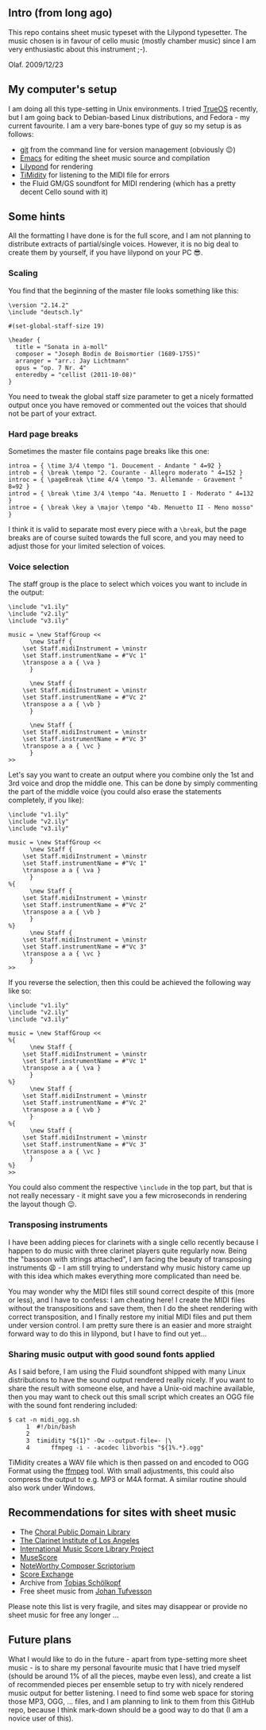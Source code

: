 ## Intro (from long ago)

This repo contains sheet music typeset with the Lilypond typesetter.
The music chosen is in favour of cello music (mostly chamber music)
since I am very enthusiastic about this instrument ;-).

Olaf. 2009/12/23

## My computer's setup

I am doing all this type-setting in Unix environments. I tried
[TrueOS](https://www.trueos.org/) recently, but I am going back to
Debian-based Linux distributions, and Fedora - my current favourite. I
am a very bare-bones type of guy so my setup is as follows:

* [git](https://git-scm.com/) from the command line for version
  management (obviously :wink:)
* [Emacs](https://www.gnu.org/s/emacs/) for editing the sheet music
  source and compilation
* [Lilypond](http://lilypond.org/) for rendering
* [TiMidity](https://sourceforge.net/projects/timidity/) for listening
  to the MIDI file for errors
* the Fluid GM/GS soundfont for MIDI rendering (which has a pretty
  decent Cello sound with it)

## Some hints

All the formatting I have done is for the full score, and I am not
planning to distribute extracts of partial/single voices. However, it
is no big deal to create them by yourself, if you have lilypond on
your PC :sunglasses:.

### Scaling

You find that the beginning of the master file looks something like
this:

    \version "2.14.2"
    \include "deutsch.ly"
    
    #(set-global-staff-size 19)
    
    \header {
      title = "Sonata in a-moll"
      composer = "Joseph Bodin de Boismortier (1689-1755)"
      arranger = "arr.: Jay Lichtmann"
      opus = "op. 7 Nr. 4"
      enteredby = "cellist (2011-10-08)"
    }

You need to tweak the global staff size parameter to get a nicely
formatted output once you have removed or commented out the voices
that should not be part of your extract.

### Hard page breaks

Sometimes the master file contains page breaks like this one:

    introa = { \time 3/4 \tempo "1. Doucement - Andante " 4=92 }
    introb = { \break \tempo "2. Courante - Allegro moderato " 4=152 }
    introc = { \pageBreak \time 4/4 \tempo "3. Allemande - Gravement " 8=92 }
    introd = { \break \time 3/4 \tempo "4a. Menuetto I - Moderato " 4=132 }
    introe = { \break \key a \major \tempo "4b. Menuetto II - Meno mosso" }

I think it is valid to separate most every piece with a `\break`, but
the page breaks are of course suited towards the full score, and you
may need to adjust those for your limited selection of voices.

### Voice selection

The staff group is the place to select which voices you want to
include in the output:

    \include "v1.ily"
    \include "v2.ily"
    \include "v3.ily"
    
    music = \new StaffGroup <<
          \new Staff {
    	\set Staff.midiInstrument = \minstr
    	\set Staff.instrumentName = #"Vc 1"
    	\transpose a a { \va }
          }
    
          \new Staff {
    	\set Staff.midiInstrument = \minstr
    	\set Staff.instrumentName = #"Vc 2"
    	\transpose a a { \vb }
          }
    
          \new Staff {
    	\set Staff.midiInstrument = \minstr
    	\set Staff.instrumentName = #"Vc 3"
    	\transpose a a { \vc }
          }
    >>

Let's say you want to create an output where you combine only the 1st
and 3rd voice and drop the middle one. This can be done by simply
commenting the part of the middle voice (you could also erase the
statements completely, if you like):

    \include "v1.ily"
    \include "v2.ily"
    \include "v3.ily"
    
    music = \new StaffGroup <<
          \new Staff {
    	\set Staff.midiInstrument = \minstr
    	\set Staff.instrumentName = #"Vc 1"
    	\transpose a a { \va }
          }
    %{
          \new Staff {
    	\set Staff.midiInstrument = \minstr
    	\set Staff.instrumentName = #"Vc 2"
    	\transpose a a { \vb }
          }
    %}
          \new Staff {
    	\set Staff.midiInstrument = \minstr
    	\set Staff.instrumentName = #"Vc 3"
    	\transpose a a { \vc }
          }
    >>

If you reverse the selection, then this could be achieved the
following way like so:

    \include "v1.ily"
    \include "v2.ily"
    \include "v3.ily"
    
    music = \new StaffGroup <<
	%{
          \new Staff {
    	\set Staff.midiInstrument = \minstr
    	\set Staff.instrumentName = #"Vc 1"
    	\transpose a a { \va }
          }
    %}
          \new Staff {
    	\set Staff.midiInstrument = \minstr
    	\set Staff.instrumentName = #"Vc 2"
    	\transpose a a { \vb }
          }
    %{
          \new Staff {
    	\set Staff.midiInstrument = \minstr
    	\set Staff.instrumentName = #"Vc 3"
    	\transpose a a { \vc }
          }
    %}
    >>

You could also comment the respective `\include` in the top part, but
that is not really necessary - it might save you a few microseconds in
rendering the layout though :wink:.

### Transposing instruments

I have been adding pieces for clarinets with a single cello recently
because I happen to do music with three clarinet players quite
regularly now. Being the "bassoon with strings attached", I am facing
the beauty of transposing instruments :weary: - I am still trying to
understand why music history came up with this idea which makes
everything more complicated than need be.

You may wonder why the MIDI files still sound correct despite of this
(more or less), and I have to confess: I am cheating here! I create
the MIDI files without the transpositions and save them, then I do the
sheet rendering with correct transposition, and I finally restore my
initial MIDI files and put them under version control. I am pretty
sure there is an easier and more straight forward way to do this in
lilypond, but I have to find out yet...

### Sharing music output with good sound fonts applied

As I said before, I am using the Fluid soundfont shipped with many
Linux distributions to have the sound output rendered really nicely. If you want to share the result with someone else, and have a Unix-oid machine available, then you may want to check out this small script which creates an OGG file with the sound font rendering included:

    $ cat -n midi_ogg.sh
         1	#!/bin/bash
         2	
         3	timidity "${1}" -Ow --output-file=- |\
         4	    ffmpeg -i - -acodec libvorbis "${1%.*}.ogg"

TiMidity creates a WAV file which is then passed on and encoded to OGG
Format using the [ffmpeg](https://www.ffmpeg.org/) tool. With small
adjustments, this could also compress the output to e.g. MP3 or M4A
format. A similar routine should also work under Windows.

## Recommendations for sites with sheet music

* The [Choral Public Domain Library](http://www.cpdl.org/)
* [The Clarinet Institute of Los Angeles](https://www.clarinetinstitute.com/free-music.html)
* [International Music Score Library Project](https://imslp.org/)
* [MuseScore](https://musescore.com/sheetmusic?sort=date_uploaded)
* [NoteWorthy Composer Scriptorium](https://nwc-scriptorium.org/dbmain.html)
* [Score Exchange](https://www.scoreexchange.com/)
* Archive from [Tobias Schölkopf](http://www.tobis-notenarchiv.de/)
* Free sheet music from [Johan Tufvesson](https://www.lysator.liu.se/~tuben/scores/)

Please note this list is very fragile, and sites may disappear or provide no sheet music for free any longer ...

## Future plans

What I would like to do in the future - apart from type-setting more
sheet music - is to share my personal favourite music that I have
tried myself (should be around 1% of all the pieces, maybe even less),
and create a list of recommended pieces per ensemble setup to try with
nicely rendered music output for better listening. I need to find some
web space for storing those MP3, OGG, ... files, and I am planning to
link to them from this GitHub repo, because I think mark-down should
be a good way to do that (I am a novice user of this).
